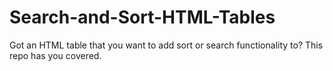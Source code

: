 # Search-and-Sort-HTML-Tables
Got an HTML table that you want to add sort or search functionality to? This repo has you covered.

